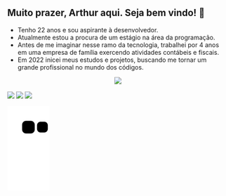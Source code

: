 ## Muito prazer, Arthur aqui. Seja bem vindo! 👋

- Tenho 22 anos e sou aspirante à desenvolvedor. 
- Atualmente estou a procura de um estágio na área da programação.
- Antes de me imaginar nesse ramo da tecnologia, trabalhei por 4 anos em uma empresa de família exercendo atividades contábeis e fiscais. 
- Em 2022 inicei meus estudos e projetos, buscando me tornar um grande profissional no mundo dos códigos.



<p align="center">
  <img width="250" src="https://media.giphy.com/media/jIgXf4hgbHCeKiXpvt/giphy.gif">
</p>

<div> 
  <a href="https://instagram.com/arthur_nocetti" target="_blank"><img src="https://img.shields.io/badge/-Instagram-%23E4405F?style=for-the-badge&logo=instagram&logoColor=white" target="_blank"></a>
  <a href = "mailto:arthur.fb.nocetti@gmail.com"><img src="https://img.shields.io/badge/-Gmail-%23333?style=for-the-badge&logo=gmail&logoColor=white" target="_blank"></a>
  <a href="https://www.linkedin.com/in/arthur-nocetti-272015220/" target="_blank"><img src="https://img.shields.io/badge/-LinkedIn-%230077B5?style=for-the-badge&logo=linkedin&logoColor=white" target="_blank"></a>

  ![Snake animation](https://github.com/rafaballerini/rafaballerini/blob/output/github-contribution-grid-snake.svg) 
